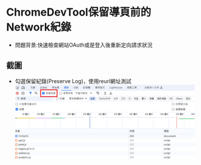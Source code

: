 # ChromeDevTool保留導頁前的Network紀錄

- 問題背景:快速檢查網站OAuth或是登入後重新定向請求狀況

## 截圖

- 勾選保留紀錄(Preserve Log)，使用reurl網址測試
![](01.png)

